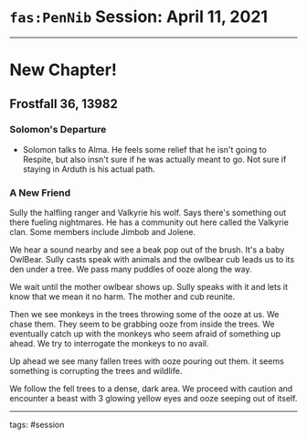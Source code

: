 # `fas:PenNib` Session: April 11, 2021
---

# New Chapter!

## Frostfall 36, 13982

### Solomon's Departure
- Solomon talks to Alma. He feels some relief that he isn't going to Respite, but also insn't sure if he was actually meant to go. Not sure if staying in Arduth is his actual path.

### A New Friend
Sully the halfling ranger and Valkyrie his wolf. Says there's something out there fueling nightmares. He has a community out here called the Valkyrie clan. Some members include Jimbob and Jolene.

We hear a sound nearby and see a beak pop out of the brush. It's a baby OwlBear. Sully casts speak with animals and the owlbear cub leads us to its den under a tree. We pass many puddles of ooze along the way.

We wait until the mother owlbear shows up. Sully speaks with it and lets it know that we mean it no harm. The mother and cub reunite.

Then we see monkeys in the trees throwing some of the ooze at us. We chase them. They seem to be grabbing ooze from inside the trees. We eventually catch up with the monkeys who seem afraid of something up ahead. We try to interrogate the monkeys to no avail.

Up ahead we see many fallen trees with ooze pouring out them. it seems something is corrupting the trees and wildlife.

We follow the fell trees to a dense, dark area. We proceed with caution and encounter a beast with 3 glowing yellow eyes and ooze seeping out of itself. 


---

tags: #session



